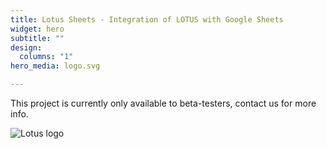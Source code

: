```yaml
---
title: Lotus Sheets - Integration of LOTUS with Google Sheets
widget: hero
subtitle: ""
design:
  columns: "1"
hero_media: logo.svg

---
```


This project is currently only available to beta-testers, contact us for more info.

![Lotus logo](logo.svg)
